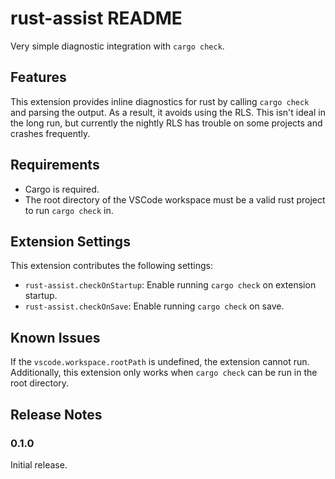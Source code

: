 # rust-assist README

Very simple diagnostic integration with `cargo check`.

## Features

This extension provides inline diagnostics for rust by calling `cargo check` and parsing the output. As a result, it avoids using the RLS. This isn't ideal in the long run, but currently the nightly RLS has trouble on some projects and crashes frequently.

## Requirements

* Cargo is required.
* The root directory of the VSCode workspace must be a valid rust project to run `cargo check` in.

## Extension Settings

This extension contributes the following settings:

* `rust-assist.checkOnStartup`: Enable running `cargo check` on extension startup.
* `rust-assist.checkOnSave`: Enable running `cargo check` on save.

## Known Issues

If the `vscode.workspace.rootPath` is undefined, the extension cannot run. Additionally, this extension only works when `cargo check` can be run in the root directory.

## Release Notes

### 0.1.0

Initial release.